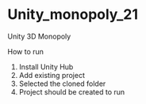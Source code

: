 # Unity_monopoly_21

Unity 3D Monopoly


How to run
1. Install Unity Hub
2. Add existing project
3. Selected the cloned folder
4. Project should be created to run
